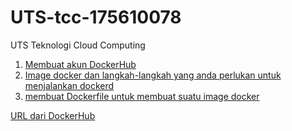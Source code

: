# UTS-tcc-175610078

UTS Teknologi Cloud Computing

1. [Membuat akun DockerHub](https://github.com/reyhanfernanda/UTS-tcc-175610078/blob/master/buatakun.md)
2. [Image docker dan langkah-langkah yang anda perlukan untuk menjalankan dockerd](https://github.com/reyhanfernanda/UTS-tcc-175610078/blob/master/pilihdocker.md)
3. [membuat Dockerfile untuk membuat suatu image docker](https://github.com/reyhanfernanda/UTS-tcc-175610078/blob/master/membuatdokerfile.md)

[URL dari DockerHub](https://hub.docker.com/repository/docker/reyhanfernanda/uts_175610078)
